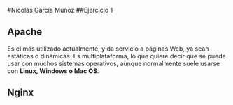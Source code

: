 #Nicolás García Muñoz
##Ejercicio 1

## **Apache**

Es el más utilizado actualmente, y da servicio a páginas Web, ya sean estáticas o dinámicas. Es multiplataforma, lo que quiere decir que se puede usar con muchos sistemas operativos, aunque normalmente suele usarse con **Linux, Windows o Mac OS**.

## **Nginx**

